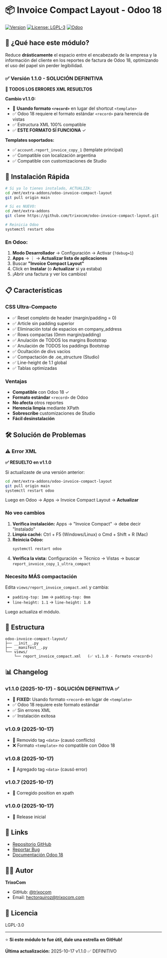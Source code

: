 # 📦 Invoice Compact Layout - Odoo 18

[![Version](https://img.shields.io/badge/version-18.0.1.1.0-blue.svg)](https://github.com/trixocom/odoo-invoice-compact-layout)
[![License: LGPL-3](https://img.shields.io/badge/license-LGPL--3-green.svg)](https://www.gnu.org/licenses/lgpl-3.0)
[![Odoo](https://img.shields.io/badge/Odoo-18.0-purple.svg)](https://www.odoo.com)

## 🎯 ¿Qué hace este módulo?

Reduce **drásticamente** el espacio entre el encabezado de la empresa y la información del cliente en los reportes de factura de Odoo 18, optimizando el uso del papel sin perder legibilidad.

### ✅ Versión 1.1.0 - SOLUCIÓN DEFINITIVA

**🎉 TODOS LOS ERRORES XML RESUELTOS**

**Cambio v1.1.0:**
- 🔧 **Usando formato `<record>`** en lugar del shortcut `<template>`
- ✅ Odoo 18 requiere el formato estándar `<record>` para herencia de vistas
- ✅ Estructura XML 100% compatible
- ✅ **ESTE FORMATO SÍ FUNCIONA** ✓

**Templates soportados:**
- ✅ `account.report_invoice_copy_1` (template principal)
- ✅ Compatible con localización argentina
- ✅ Compatible con customizaciones de Studio

## 🚀 Instalación Rápida

```bash
# Si ya lo tienes instalado, ACTUALIZA:
cd /mnt/extra-addons/odoo-invoice-compact-layout
git pull origin main

# Si es NUEVO:
cd /mnt/extra-addons
git clone https://github.com/trixocom/odoo-invoice-compact-layout.git

# Reinicia Odoo
systemctl restart odoo
```

### En Odoo:
1. **Modo Desarrollador** → Configuración → Activar (`?debug=1`)
2. **Apps** → ⋮ → **Actualizar lista de aplicaciones**
3. Buscar **"Invoice Compact Layout"**
4. Click en **Instalar** (o **Actualizar** si ya estaba)
5. ¡Abrir una factura y ver los cambios!

## 📋 Características

### CSS Ultra-Compacto
- ✅ Reset completo de header (margin/padding = 0)
- ✅ Article sin padding superior
- ✅ Eliminación total de espacios en company_address
- ✅ Rows compactas (0mm margin/padding)
- ✅ Anulación de TODOS los margins Bootstrap
- ✅ Anulación de TODOS los paddings Bootstrap
- ✅ Ocultación de divs vacíos
- ✅ Compactación de .oe_structure (Studio)
- ✅ Line-height de 1.1 global
- ✅ Tablas optimizadas

### Ventajas
- **Compatible** con Odoo 18 ✓
- **Formato estándar** `<record>` de Odoo
- **No afecta** otros reportes
- **Herencia limpia** mediante XPath
- **Sobrescribe** customizaciones de Studio
- **Fácil desinstalación**

## 🛠️ Solución de Problemas

### ⚠️ Error XML

**✅ RESUELTO en v1.1.0**

Si actualizaste de una versión anterior:
```bash
cd /mnt/extra-addons/odoo-invoice-compact-layout
git pull origin main
systemctl restart odoo
```

Luego en Odoo → Apps → Invoice Compact Layout → **Actualizar**

### No veo cambios

1. **Verifica instalación:** Apps → "Invoice Compact" → debe decir "Instalado"
2. **Limpia caché:** Ctrl + F5 (Windows/Linux) o Cmd + Shift + R (Mac)
3. **Reinicia Odoo:**
   ```bash
   systemctl restart odoo
   ```
4. **Verifica la vista:** Configuración → Técnico → Vistas → buscar `report_invoice_copy_1_ultra_compact`

### Necesito MÁS compactación

Edita `views/report_invoice_compact.xml` y cambia:
- `padding-top: 1mm` → `padding-top: 0mm`
- `line-height: 1.1` → `line-height: 1.0`

Luego actualiza el módulo.

## 📝 Estructura

```
odoo-invoice-compact-layout/
├── __init__.py
├── __manifest__.py
└── views/
    └── report_invoice_compact.xml   (✅ v1.1.0 - Formato <record>)
```

## 📊 Changelog

### v1.1.0 (2025-10-17) - SOLUCIÓN DEFINITIVA ✅
- 🔧 **FIXED:** Usando formato `<record>` en lugar de `<template>`
- ✅ Odoo 18 requiere este formato estándar
- ✅ Sin errores XML
- ✅ Instalación exitosa

### v1.0.9 (2025-10-17)
- 🔧 Removido tag `<data>` (causó conflicto)
- ❌ Formato `<template>` no compatible con Odoo 18

### v1.0.8 (2025-10-17)
- 🔧 Agregado tag `<data>` (causó error)

### v1.0.7 (2025-10-17)
- 🔧 Corregido position en xpath

### v1.0.0 (2025-10-17)
- 🎉 Release inicial

## 🔗 Links

- [Repositorio GitHub](https://github.com/trixocom/odoo-invoice-compact-layout)
- [Reportar Bug](https://github.com/trixocom/odoo-invoice-compact-layout/issues)
- [Documentación Odoo 18](https://www.odoo.com/documentation/18.0/)

## 👨‍💻 Autor

**TrixoCom**
- GitHub: [@trixocom](https://github.com/trixocom)
- Email: hectorquiroz@trixocom.com

## 📄 Licencia

LGPL-3.0

---

⭐ **Si este módulo te fue útil, dale una estrella en GitHub!**

**Última actualización:** 2025-10-17 v1.1.0 ✅ DEFINITIVO
